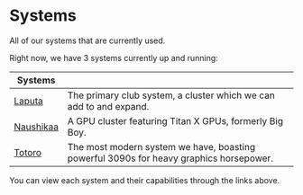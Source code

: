 
# Systems

All of our systems that are currently used.

Right now, we have 3 systems currently up and running:

**Systems** ||
---|---
[Laputa](laputa/) | The primary club system, a cluster which we can add to and expand.
[Naushikaa](naushikaa/) | A GPU cluster featuring Titan X GPUs, formerly Big Boy.
[Totoro](totoro/) | The most modern system we have, boasting powerful 3090s for heavy graphics horsepower.

You can view each system and their capabilities through the links above.
